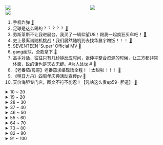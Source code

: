 <div >
	<a style="float:left;width:55%;" href = "https://github.com/anuraghazra/github-readme-stats">
	 <img src = "https://github-readme-stats.vercel.app/api?username=iuuuuuaena&theme=buefy&show_icons=true"/>
	</a>
	<a  style="float:right;width:45%" href = "https://github.com/anuraghazra/github-readme-stats">
	 <img  src="https://github-readme-stats.vercel.app/api/top-langs/?username=anuraghazra&layout=compact"/>
	</a>
	</div>

[![](https://img.shields.io/badge/jxd-@jxdgogogo.xyz-yellowgreen.svg)](https://www.jxdgogogo.xyz)<br>
1. 手机炸弹 [:link:](//www.bilibili.com/video/BV1BT411n76q) <br>
2. 足球是这么踢的？？？？？ [:link:](//www.bilibili.com/video/BV1dv4y177kB) <br>
3. 劳斯莱斯不让我进展台，我买了一辆仰望U8！跟我一起疯狂买车吧！ [:link:](//www.bilibili.com/video/BV1xV4y1o7WP) <br>
4. 史上最离谱随机挑战！我们居然随机到去找华晨宇蹭饭！！！ [:link:](//www.bilibili.com/video/BV1HL411v7CX) <br>
5. SEVENTEEN 'Super' Official MV [:link:](//www.bilibili.com/video/BV1dg4y1j7Eg) <br>
6. gang丝球，全款拿下 [:link:](//www.bilibili.com/video/BV1bh411j7T9) <br>
7. 高手对话，往往只有几秒钟反应时间，张仲平整合资源的时候，让三方都非常体面，说的话也是天衣无缝。#为人处世 # [:link:](//www.bilibili.com/video/BV1za4y1P7vq) <br>
8. 【老番茄/母哥】老番茄求婚现场全程！！太甜啦！！！ [:link:](//www.bilibili.com/video/BV1xh4y1p7K4) <br>
9. 《明日方舟》四周年庆典活动宣传pv [:link:](//www.bilibili.com/video/BV1DM411V72x) <br>
10. 天价海胆专门店，图文不符不能忍！【凭啥这么贵ep59- 胆道】 [:link:](//www.bilibili.com/video/BV1Ws4y1A7ha) <br>
<details>
<summary>10 ~ 20</summary>

11. 《崩坏：星穹铁道》希儿角色PV——「一夜无事」 [:link:](//www.bilibili.com/video/BV1bh411E7SQ) <br>
12. “很奇怪，我发现这头大象是没有脸的” [:link:](//www.bilibili.com/video/BV1Yc411H7Ay) <br>
13. 在海拔3600的山上用十二前爸爸8000块买的dv吸了三瓶氧录下了这段舞蹈，你们觉得怎么样 [:link:](//www.bilibili.com/video/BV1cg4y177s2) <br>
14. 吃个街头烧烤并回复一下为啥没更新的问题 [:link:](//www.bilibili.com/video/BV1Do4y1b7Ed) <br>
15. 2023明日方舟四周年生日创作派对「寻宝！萨尔贡奇旅」 [:link:](//www.bilibili.com/video/BV1H14y1f7Mx) <br>
16. 当你把台球练到极致 7.0 [:link:](//www.bilibili.com/video/BV1Mv4y1E7tq) <br>
17. 草原上的软石头不要捡，因为你不知道它究竟是什么…… [:link:](//www.bilibili.com/video/BV18o4y1574c) <br>
18. 《世界读书日 可以不读书》 | 罗翔给不读书人的「书」单 [:link:](//www.bilibili.com/video/BV1Qk4y1a7tz) <br>
19. 【崩坏星穹铁道入坑指南】第一期：零基础超全面内容介绍：发展思路+体力规划+卡池副本介绍，全面了解米哈游的新游戏 [:link:](//www.bilibili.com/video/BV1Yh4y1H7CS) <br>
</details>
<details>
<summary>19 ~ 20</summary>

20. 这个视频我囤了一年！ [:link:](//www.bilibili.com/video/BV1Hk4y1Y76z) <br>
21. 挑战！退役特种兵化妆成坏人，去缅北金三角湄公河会发生什么事！肌肉能否给我带来安全感！ [:link:](//www.bilibili.com/video/BV1b14y1f7HL) <br>
22. 【36氪】我用AI开了家“假”淘宝店，居然真的有人下单？ [:link:](//www.bilibili.com/video/BV15v4y1E7zV) <br>
23. 当重庆小学生采访中国科学家，笑得我鼻涕泡都出来了… [:link:](//www.bilibili.com/video/BV1Tc411J7AX) <br>
24. 以戏渡人，90岁济公爷爷的人生旅程。【游本昌】 [:link:](//www.bilibili.com/video/BV1go4y1b7Lz) <br>
25. 一键35634伤害！LOL位面数值大崩坏！这就是百倍界王拳？！【有点骚东西】 [:link:](//www.bilibili.com/video/BV1qm4y1y7KX) <br>
26. 你有经历什么让你觉得美好的事情吗？ [:link:](//www.bilibili.com/video/BV1xo4y1b7Fy) <br>
27. 文化人吵架 [:link:](//www.bilibili.com/video/BV1th411j7Zp) <br>
28. 如果说我是认真的，那你呢？ [:link:](//www.bilibili.com/video/BV1LT411n7RA) <br>
</details>
<details>
<summary>28 ~ 30</summary>

29. 会画画的“牌佬”有多恐怖？【游戏王】 [:link:](//www.bilibili.com/video/BV1Y14y1f7qw) <br>
30. 第一个被AI取代的老师！已经出现了！！ [:link:](//www.bilibili.com/video/BV1Lc411J73u) <br>
31. Slamdunk VS NBA (LR) [:link:](//www.bilibili.com/video/BV1XP411m7xS) <br>
32. ⚡️ 原 来 它 们 会 说 话 ⚡️ [:link:](//www.bilibili.com/video/BV1fa4y1P7LW) <br>
33. 【阿斗】只有2万人看过的高智商犯罪电影，利用数学公式杀死14人，结局看完让人唏嘘！《深度谜案》 [:link:](//www.bilibili.com/video/BV1Ac411H7Xo) <br>
34. 林黛玉三打白骨精 [:link:](//www.bilibili.com/video/BV14o4y1b7bX) <br>
35. 【STN快报第七季13】只要几千块，你就能拥有一台打不了游戏的掌机 [:link:](//www.bilibili.com/video/BV1oo4y1b7Fr) <br>
36. 又是一年一度的世界读书日，今年为大家带来的是挪威著名戏剧家易卜生的四部戏剧作品。 [:link:](//www.bilibili.com/video/BV1xV4y1o78N) <br>
37. "毕叶" [:link:](//www.bilibili.com/video/BV1kT411n7xG) <br>
</details>
<details>
<summary>37 ~ 40</summary>

38. 骑行穿越无人区去新疆，为了安全住进地下涵洞，一觉醒来居然下雪了 [:link:](//www.bilibili.com/video/BV1Gs4y1A7Kx) <br>
39. 操场一个亚门钢太郎我没开玩笑 [:link:](//www.bilibili.com/video/BV1xc411n72S) <br>
40. 地下魔道团。 [:link:](//www.bilibili.com/video/BV1Fa4y1N7WQ) <br>
41. 我给这部电影打了满分，它的治愈力量直冲人的天灵盖 [:link:](//www.bilibili.com/video/BV1og4y1j7ke) <br>
42. 说我像扫把星我就把他剪的也像扫把星 [:link:](//www.bilibili.com/video/BV1vs4y1A7zd) <br>
43. 瘦脸和脖子最好的运动，值得尝试 [:link:](//www.bilibili.com/video/BV1LX4y167XQ) <br>
44. 雪distance，泰裤辣，格局太MINI都是什么梗？【断网补全计划3】 [:link:](//www.bilibili.com/video/BV1LV4y1o7my) <br>
45. 宁管这叫刮刮乐？ [:link:](//www.bilibili.com/video/BV12s4y1R7P3) <br>
46. “这 是 一 场 让 所 有 玩 家 「抓狂」的 直 播” [:link:](//www.bilibili.com/video/BV1W14y1f7st) <br>
</details>
<details>
<summary>46 ~ 50</summary>

47. 闭关3个月只为重现遗失的山海经世界，但预告片。。。【狂想山海经】 [:link:](//www.bilibili.com/video/BV13M4y1a7ib) <br>
48. 什么叫营销号？这种就是！ [:link:](//www.bilibili.com/video/BV1Hg4y177i5) <br>
49. 球2前50分钟究竟埋藏了多少细节？《流浪地球2》全片解析03 [:link:](//www.bilibili.com/video/BV1uk4y1J7Yd) <br>
50. 中国人，你是懂基建的。 2 周年了，聊聊中国空间站到底是如何建成的？ [:link:](//www.bilibili.com/video/BV16v4y1E7SE) <br>
51. 俄罗斯丈母娘来终于中国啦 一波三折 相见时刻感动落泪 [:link:](//www.bilibili.com/video/BV1km4y127EG) <br>
52. 【干货】如何分辨柴犬和面包 [:link:](//www.bilibili.com/video/BV1is4y1d7nA) <br>
53. 别人做车展，我们做冰淇淋展~ [:link:](//www.bilibili.com/video/BV19o4y1t7J6) <br>
54. 倘若没有神魔，我们便是顺遂一生的帝后 | 被支配的配角的一生【凛裳】 [:link:](//www.bilibili.com/video/BV1hh411j7eY) <br>
55. 【鬼谷说】海绵：轮回引渡人 [:link:](//www.bilibili.com/video/BV1Qh411E7LL) <br>
</details>
<details>
<summary>55 ~ 60</summary>

56. 【时代少年团】《时代夏令营2》02:海岛病院之谜 [:link:](//www.bilibili.com/video/BV1Hg4y177Gx) <br>
57. 见面三次，就约会吧！ [:link:](//www.bilibili.com/video/BV1bv4y1E7hd) <br>
58. “What will your verse be？” [:link:](//www.bilibili.com/video/BV1Lh4y1p7Cm) <br>
59. 多组镜头首次公开！【蛟龙行动】来了！ [:link:](//www.bilibili.com/video/BV1Yc411H7MY) <br>
60. 自助串串仨战士1100根破自己的记录 [:link:](//www.bilibili.com/video/BV1xv4y1E72Z) <br>
61. This light [:link:](//www.bilibili.com/video/BV1Xo4y1t7ms) <br>
62. 【原神】80原石+限定可莉出行皮肤！支付宝绿色出行领原石活动 [:link:](//www.bilibili.com/video/BV1vv4y1E7w3) <br>
63. 愿与愁 [:link:](//www.bilibili.com/video/BV1rP411S7zw) <br>
64. 秀与被秀一念之间 {一定要看到最后} [:link:](//www.bilibili.com/video/BV1B14y1f7jG) <br>
</details>
<details>
<summary>64 ~ 70</summary>

65. 全员高燃泪目｜无论夏日重现多少次，我都会找到你 [:link:](//www.bilibili.com/video/BV14m4y1y7za) <br>
66. 四月新番？！银魂第四季开播？！ [:link:](//www.bilibili.com/video/BV1qg4y1j7pm) <br>
67. 泰酷辣～ [:link:](//www.bilibili.com/video/BV1No4y177Ah) <br>
68. 赛尔号最阴间BOSS，up主充1000块去打结果.... [:link:](//www.bilibili.com/video/BV1nX4y1B7q2) <br>
69. 坤  坤  直  面  过  去 [:link:](//www.bilibili.com/video/BV1CM411L7Ru) <br>
70. "再来一场属于鬼畜的史诗级盛宴！" [:link:](//www.bilibili.com/video/BV1po4y1b7fh) <br>
71. 公孙离：这就是极限身法！ [:link:](//www.bilibili.com/video/BV1eV4y1o7bX) <br>
72. 【没啥用科技】2023股东年度汇报 [:link:](//www.bilibili.com/video/BV1mM411V711) <br>
73. 我不想上岸了，我只想做一个浪漫的女孩 [:link:](//www.bilibili.com/video/BV1rP411m7Wk) <br>
</details>
<details>
<summary>73 ~ 80</summary>

74. 【医学博士】20岁，高血压，生活会失去哪些快乐？| 2亿人都有的病，却从未被重视 [:link:](//www.bilibili.com/video/BV1jh4y1p74c) <br>
75. 一份麻婆豆腐要480？哪来的勇气敢卖这么贵？ [:link:](//www.bilibili.com/video/BV1Xh411E7p3) <br>
76. 海豚为啥会被船头推着走？轮船球鼻艏减阻和海豚蹭船原理 [:link:](//www.bilibili.com/video/BV1W14y1f7W1) <br>
77. 《 神 仙 鸡 》 [:link:](//www.bilibili.com/video/BV1HV4y1o77u) <br>
78. 采访路上刚谈恋爱一秒就分手？ [:link:](//www.bilibili.com/video/BV1gk4y1J7ti) <br>
79. 无广！十几件衣服0踩雷！ [:link:](//www.bilibili.com/video/BV1km4y12757) <br>
80. 看完今年五一的调休通知，我人快没了【雪鸡观察局168】 [:link:](//www.bilibili.com/video/BV1nc411J7jj) <br>
81. 农村白事上的《老鼠娶亲》诡异又喜庆 [:link:](//www.bilibili.com/video/BV1Us4y1w7AA) <br>
82. 我们从网上一次又一次地买来了新玩具只是这次没能全剪完于是就放了一半出来... [:link:](//www.bilibili.com/video/BV1sc411H7Hf) <br>
</details>
<details>
<summary>82 ~ 90</summary>

83. 那些不听话的女孩，最后都怎么样了 [:link:](//www.bilibili.com/video/BV1q14y1f7LM) <br>
84. 啊？8.0 [:link:](//www.bilibili.com/video/BV1fP411m7fK) <br>
85. 当网友问韩男会不会容貌焦虑？百万粉达成读评问答 [:link:](//www.bilibili.com/video/BV1vM411V7Xo) <br>
86. oiiaioooooiai，但是🐔 [:link:](//www.bilibili.com/video/BV1Fv4y1J7ES) <br>
87. 炸裂说唱《泰 裤 辣》 [:link:](//www.bilibili.com/video/BV1rh4y1H7yT) <br>
88. 弱智吧为何成为AI头号公敌 [:link:](//www.bilibili.com/video/BV1pT411n73j) <br>
89. 命题组专家希望你永远别刷这张卷子｜因为它，比高考真题更像真题。 [:link:](//www.bilibili.com/video/BV1Jo4y1j7ha) <br>
90. 泰裤辣级【不要笑挑战】只有4.22%的人能忍住不笑看到最后！！！ [:link:](//www.bilibili.com/video/BV1hV4y1o7s5) <br>
91. 安全裤不应该是给男生穿的嘛？尤其是变态 [:link:](//www.bilibili.com/video/BV11T411n7e6) <br>
</details>
<details>
<summary>91 ~ 100</summary>

92. 华农兄弟：这鸡不长肉也不下蛋，留着也没用，拿去河边烤了 [:link:](//www.bilibili.com/video/BV1Hm4y1y71x) <br>
93. 本是天选权谋人，奈何生错仙侠本。主打一个互相灭族的双向奔赴。【李承鄞X叶冰裳｜高燃向】 [:link:](//www.bilibili.com/video/BV1DM4y1h7DA) <br>
94. 工地10元离谱盒饭，有奥尔良大汉堡纯手工脆皮肠和红烧肉，工友一抢而空！ [:link:](//www.bilibili.com/video/BV1mP411m7H8) <br>
95. 【烂活电竞45】JDG春决夺魁！MSI赛力大盘点！转会期风云突变！ [:link:](//www.bilibili.com/video/BV1nm4y1y7o2) <br>
96. 【灵能手书】阳光开朗大男孩 [:link:](//www.bilibili.com/video/BV1as4y1d7QR) <br>
97. 【散人】欢乐养成 美少女成长史《火山的女儿》 （已更新至P4 火山庆典） [:link:](//www.bilibili.com/video/BV1Lk4y1J7Yh) <br>
98. 易拉罐的拉环为什么从以前的外掀式，变成了现在的内嵌式？ [:link:](//www.bilibili.com/video/BV1vT411n7mb) <br>
99. 宣布一个不幸的消息 [:link:](//www.bilibili.com/video/BV1BM411V7zi) <br>
100. “没点艺术细菌的看不懂” [:link:](//www.bilibili.com/video/BV1sL411Y7We) <br>
</details>
